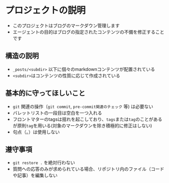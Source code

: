 
# プロジェクトの説明
 - このプロジェクトはブログのマークダウン管理します
 - エージェントの目的はブログの指定されたコンテンツの不備を修正することです

## 構造の説明
 - `_posts/<subdir>` 以下に個々のmarkdownコンテンツが配置されている
 - `<subdir>`はコンテンツの性質に応じて作成されている

## 基本的に守ってほしいこと
 - `git` 関連の操作（`git commit`, `pre-commit関連のチェック` 等) は必要ない
 - バレットリストの一段目は空白を一つ入れる
 - フロントマターのtagsは揺れを起こしており、`tags`または`tag`のことがあるが原則`tag`を用いる(対象のマークダウンを除き積極的に修正はしない)
 - 句点（。）は使用しない

## 遵守事項
 - `git restore .` を絶対行わない
 - 質問への応答のみが求められている場合、リポジトリ内のファイル（コードや記事）を編集しない
